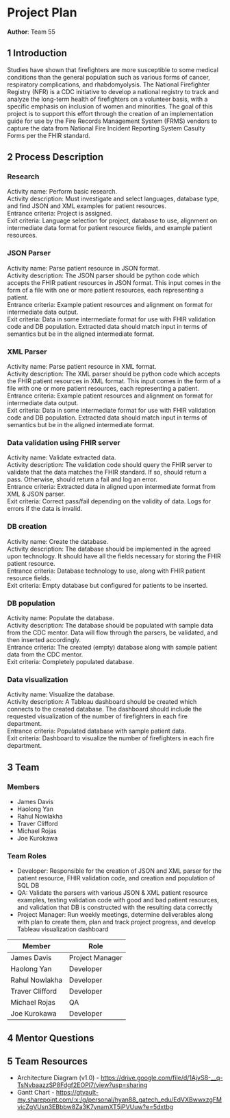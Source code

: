 # Project Plan


**Author**: Team 55

## 1 Introduction

Studies have shown that firefighters are more susceptible to some medical conditions than the general population such as various forms of cancer, respiratory complications, and rhabdomyolysis.  The National Firefighter Registry (NFR) is a CDC initiative to develop a national registry to track and analyze the long-term health of firefighters on a volunteer basis, with a specific emphasis on inclusion of women and minorities.  The goal of this project is to support this effort through the creation of an implementation guide for use by the Fire Records Management System (FRMS) vendors to capture the data from National Fire Incident Reporting System Casulty Forms per the FHIR standard.

## 2 Process Description

### Research
Activity name: Perform basic research.  
Activity description: Must investigate and select languages, database type, and find JSON and XML examples for patient resources.  
Entrance criteria: Project is assigned.  
Exit criteria: Language selection for project, database to use, alignment on intermediate data format for patient resource fields, and example patient resources.  

### JSON Parser
Activity name: Parse patient resource in JSON format.  
Activity description: The JSON parser should be python code which accepts the FHIR patient resources in JSON format.  This input
comes in the form of a file with one or more patient resources, each representing a patient.  
Entrance criteria: Example patient resources and alignment on format for intermediate data output.  
Exit criteria: Data in some intermediate format for use with FHIR validation code and DB population.  Extracted data should match input in terms of semantics but be in the aligned intermediate format.  

### XML Parser
Activity name: Parse patient resource in XML format.  
Activity description: The XML parser should be python code which accepts the FHIR patient resources in XML format.  This input
comes in the form of a file with one or more patient resources, each representing a patient.  
Entrance criteria: Example patient resources and alignment on format for intermediate data output.  
Exit criteria: Data in some intermediate format for use with FHIR validation code and DB population.  Extracted data should match input in terms of semantics but be in the aligned intermediate format.  

### Data validation using FHIR server
Activity name: Validate extracted data.  
Activity description: The validation code should query the FHIR server to validate that the data matches the FHIR standard.  If so, should return a pass.  Otherwise, should return a fail and log an error.  
Entrance criteria: Extracted data in aligned upon intermediate format from XML & JSON parser.  
Exit criteria: Correct pass/fail depending on the validity of data.  Logs for errors if the data is invalid.  

### DB creation
Activity name: Create the database.  
Activity description: The database should be implemented in the agreed upon technology.  It should have all the fields necessary for storing the FHIR patient resource.  
Entrance criteria: Database technology to use, along with FHIR patient resource fields.  
Exit criteria: Empty database but configured for patients to be inserted.  

### DB population
Activity name: Populate the database.  
Activity description: The database should be populated with sample data from the CDC mentor.  Data will flow through the parsers, be validated, and then inserted accordingly.  
Entrance criteria: The created (empty) database along with sample patient data from the CDC mentor.  
Exit criteria: Completely populated database.  

### Data visualization
Activity name: Visualize the database.  
Activity description: A Tableau dashboard should be created which connects to the created database.  The dashboard should include the requested visualization of the number of firefighters in each fire department.  
Entrance criteria: Populated database with sample patient data.  
Exit criteria: Dashboard to visualize the number of firefighters in each fire department.  

## 3 Team

### Members

- James Davis
- Haolong Yan
- Rahul Nowlakha
- Traver Clifford
- Michael Rojas
- Joe Kurokawa

### Team Roles
- Developer: Responsible for the creation of JSON and XML parser for the patient resource, FHIR validation code, and creation and population of SQL DB
- QA: Validate the parsers with various JSON & XML patient resource examples, testing validation code with good and bad patient resources, and validation that DB is constructed with the resulting data correctly
- Project Manager: Run weekly meetings, determine deliverables along with plan to create them, plan and track project progress, and develop Tableau visualization dashboard

| Member | Role |
| ------ | ---- |
| James Davis | Project Manager |
| Haolong Yan | Developer |
| Rahul Nowlakha | Developer |
| Traver Clifford | Developer |
| Michael Rojas | QA |
| Joe Kurokawa | Developer |

## 4 Mentor Questions


## 5 Team Resources
- Architecture Diagram (v1.0) - https://drive.google.com/file/d/1AjvS8-__q-TsNvbaazzSP8Fdgf2EOPl7/view?usp=sharing 
- Gantt Chart - https://gtvault-my.sharepoint.com/:x:/g/personal/hyan88_gatech_edu/EdVXBwwxzgFMvicZgVUsn3EBbbw8Za3K7ynamXT5jPVUuw?e=5dxtbg
